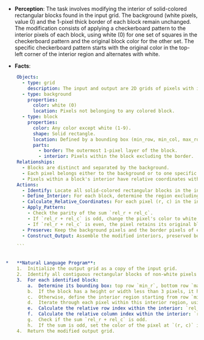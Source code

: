 *   **Perception**: The task involves modifying the interior of solid-colored rectangular blocks found in the input grid. The background (white pixels, value 0) and the 1-pixel thick border of each block remain unchanged. The modification consists of applying a checkerboard pattern to the interior pixels of each block, using white (0) for one set of squares in the checkerboard pattern and the original block color for the other set. The specific checkerboard pattern starts with the original color in the top-left corner of the interior region and alternates with white.

*   **Facts**:
    
```yaml
    Objects:
      - type: grid
        description: The input and output are 2D grids of pixels with integer color values (0-9).
      - type: background
        properties:
          color: white (0)
          location: Pixels not belonging to any colored block.
      - type: block
        properties:
          color: Any color except white (1-9).
          shape: Solid rectangle.
          location: Defined by a bounding box (min_row, min_col, max_row, max_col).
          parts:
            - border: The outermost 1-pixel layer of the block.
            - interior: Pixels within the block excluding the border.
    Relationships:
      - Blocks are distinct and separated by the background.
      - Each pixel belongs either to the background or to one specific block.
      - Pixels within a block's interior have relative coordinates with respect to the interior's top-left corner.
    Actions:
      - Identify: Locate all solid-colored rectangular blocks in the input grid.
      - Define_Interior: For each block, determine the region excluding its 1-pixel border.
      - Calculate_Relative_Coordinates: For each pixel (r, c) in the interior, find its relative row `rel_r` and column `rel_c` starting from 0 at the top-left of the interior.
      - Apply_Pattern:
        - Check the parity of the sum `rel_r + rel_c`.
        - If `rel_r + rel_c` is odd, change the pixel's color to white (0).
        - If `rel_r + rel_c` is even, the pixel retains its original block color.
      - Preserve: Keep the background pixels and the border pixels of each block unchanged from the input to the output.
      - Construct_Output: Assemble the modified interiors, preserved borders, and background into the final output grid.

    ```


*   **Natural Language Program**:
    1.  Initialize the output grid as a copy of the input grid.
    2.  Identify all contiguous rectangular blocks of non-white pixels in the input grid.
    3.  For each identified block:
        a.  Determine its bounding box: top row `min_r`, bottom row `max_r`, left column `min_c`, right column `max_c`.
        b.  If the block has a height or width less than 3 pixels, it has no interior, so make no changes to this block.
        c.  Otherwise, define the interior region starting from row `min_r + 1` to `max_r - 1` and column `min_c + 1` to `max_c - 1`.
        d.  Iterate through each pixel within this interior region, using absolute coordinates `(r, c)`.
        e.  Calculate the relative row index within the interior: `rel_r = r - (min_r + 1)`.
        f.  Calculate the relative column index within the interior: `rel_c = c - (min_c + 1)`.
        g.  Check if the sum `rel_r + rel_c` is odd.
        h.  If the sum is odd, set the color of the pixel at `(r, c)` in the output grid to white (0).
    4.  Return the modified output grid.